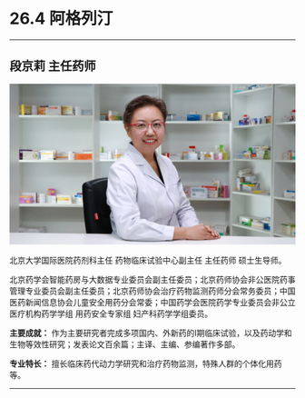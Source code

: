 # 26.4 阿格列汀

---

## 段京莉 主任药师

![1684662655755](image/c26_004/1684662655755.png)

北京大学国际医院药剂科主任 药物临床试验中心副主任 主任药师 硕士生导师。

北京药学会智能药房与大数据专业委员会副主任委员；北京药师协会非公医院药事管理专业委员会副主任委员；北京药师协会治疗药物监测药师分会常务委员；中国医药新闻信息协会儿童安全用药分会常委；中国药学会医院药学专业委员会非公立医疗机构药学学组 用药安全专家组 妇产科药学学组委员。

**主要成就：** 作为主要研究者完成多项国内、外新药的I期临床试验，以及药动学和生物等效性研究；发表论文百余篇；主译、主编、参编著作多部。

**专业特长：** 擅长临床药代动力学研究和治疗药物监测，特殊人群的个体化用药等。

---
